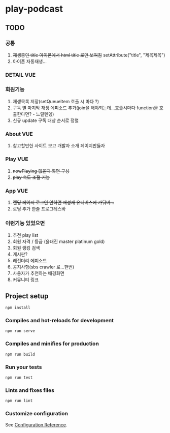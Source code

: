 # play-podcast

## TODO

### 공통

1. ~~재생중인 title 아이폰에서 html title 로만 보여짐~~ setAttribute("title", "제목제목")
2. 아이폰 자동재생...

### DETAIL VUE

### 회원기능

1. 재생목록 저장(setQueueItem 호출 시 마다 ?)
2. 구독 별 마지막 재생 에피소드 추가(join을 해야되는데...호출시마다 function을 호출한다면? - 느릴텐뎅)
3. 신규 update 구독 대상 순서로 정렬

### About VUE

1. 참고할만한 사이트 보고 개발자 소개 페이지만들자

### Play VUE

1. ~~nowPlaying 없을때 화면 구성~~
2. ~~play 속도 조절 기능~~

### App VUE

1. ~~랜딩 페이지 로그인 안하면 배성재 유니버스에 가둬버...~~
2. 로딩 추가 한줄 프로그레스바

### 이런기능 있었으면

1. 추천 play list
1. 회원 자격 / 등급 (윤태진 master platinum gold)
1. 회원 랭킹 검색
1. 게시판?
1. 레전더리 에피소드
1. 공지사항(sbs crawler 로...한번)
1. 사용자가 추천하는 배경화면
1. 커뮤니티 링크

## Project setup

```npm
npm install
```

### Compiles and hot-reloads for development

```npm
npm run serve
```

### Compiles and minifies for production

```npm
npm run build
```

### Run your tests

```npm
npm run test
```

### Lints and fixes files

```npm
npm run lint
```

### Customize configuration

See [Configuration Reference](https://cli.vuejs.org/config/).
